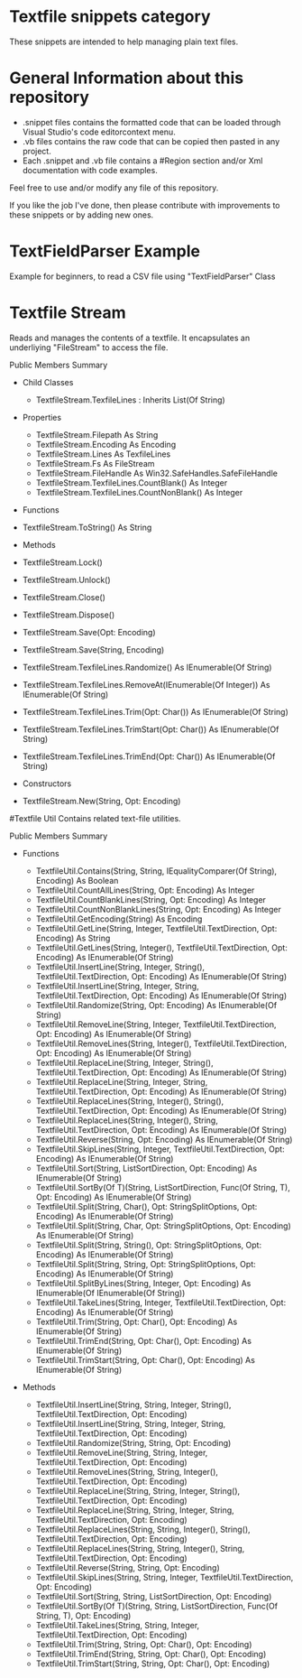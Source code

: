 # Textfile snippets category
These snippets are intended to help managing plain text files.

# General Information about this repository
 - .snippet files contains the formatted code that can be loaded through Visual Studio's code editorcontext menu.
 - .vb files contains the raw code that can be copied then pasted in any project.
 - Each .snippet and .vb file contains a #Region section and/or Xml documentation with code examples.
 
Feel free to use and/or modify any file of this repository.

If you like the job I've done, then please contribute with improvements to these snippets or by adding new ones.

# TextFieldParser Example
Example for beginners, to read a CSV file using "TextFieldParser" Class

# Textfile Stream
Reads and manages the contents of a textfile.
It encapsulates an underliying "FileStream" to access the file.

Public Members Summary

 - Child Classes
   - TextfileStream.TexfileLines : Inherits List(Of String)

 - Properties
   - TextfileStream.Filepath As String
   - TextfileStream.Encoding As Encoding
   - TextfileStream.Lines As TexfileLines
   - TextfileStream.Fs As FileStream
   - TextfileStream.FileHandle As Win32.SafeHandles.SafeFileHandle
   - TextfileStream.TexfileLines.CountBlank() As Integer
   - TextfileStream.TexfileLines.CountNonBlank() As Integer

 -  Functions
   - TextfileStream.ToString() As String

 -  Methods
   - TextfileStream.Lock()
   - TextfileStream.Unlock()
   - TextfileStream.Close()
   - TextfileStream.Dispose()
   - TextfileStream.Save(Opt: Encoding)
   - TextfileStream.Save(String, Encoding)
   - TextfileStream.TexfileLines.Randomize() As IEnumerable(Of String)
   - TextfileStream.TexfileLines.RemoveAt(IEnumerable(Of Integer)) As IEnumerable(Of String)
   - TextfileStream.TexfileLines.Trim(Opt: Char()) As IEnumerable(Of String)
   - TextfileStream.TexfileLines.TrimStart(Opt: Char()) As IEnumerable(Of String)
   - TextfileStream.TexfileLines.TrimEnd(Opt: Char()) As IEnumerable(Of String)

 -  Constructors
   -  TextfileStream.New(String, Opt: Encoding)

#Textfile Util
Contains related text-file utilities.

Public Members Summary

 - Functions
   - TextfileUtil.Contains(String, String, IEqualityComparer(Of String), Encoding) As Boolean
   - TextfileUtil.CountAllLines(String, Opt: Encoding) As Integer
   - TextfileUtil.CountBlankLines(String, Opt: Encoding) As Integer
   - TextfileUtil.CountNonBlankLines(String, Opt: Encoding) As Integer
   - TextfileUtil.GetEncoding(String) As Encoding
   - TextfileUtil.GetLine(String, Integer, TextfileUtil.TextDirection, Opt: Encoding) As String
   - TextfileUtil.GetLines(String, Integer(), TextfileUtil.TextDirection, Opt: Encoding) As IEnumerable(Of String)
   - TextfileUtil.InsertLine(String, Integer, String(), TextfileUtil.TextDirection, Opt: Encoding) As IEnumerable(Of String)
   - TextfileUtil.InsertLine(String, Integer, String, TextfileUtil.TextDirection, Opt: Encoding) As IEnumerable(Of String)
   - TextfileUtil.Randomize(String, Opt: Encoding) As IEnumerable(Of String)
   - TextfileUtil.RemoveLine(String, Integer, TextfileUtil.TextDirection, Opt: Encoding) As IEnumerable(Of String)
   - TextfileUtil.RemoveLines(String, Integer(), TextfileUtil.TextDirection, Opt: Encoding) As IEnumerable(Of String)
   - TextfileUtil.ReplaceLine(String, Integer, String(), TextfileUtil.TextDirection, Opt: Encoding) As IEnumerable(Of String)
   - TextfileUtil.ReplaceLine(String, Integer, String, TextfileUtil.TextDirection, Opt: Encoding) As IEnumerable(Of String)
   - TextfileUtil.ReplaceLines(String, Integer(), String(), TextfileUtil.TextDirection, Opt: Encoding) As IEnumerable(Of String)
   - TextfileUtil.ReplaceLines(String, Integer(), String, TextfileUtil.TextDirection, Opt: Encoding) As IEnumerable(Of String)
   - TextfileUtil.Reverse(String, Opt: Encoding) As IEnumerable(Of String)
   - TextfileUtil.SkipLines(String, Integer, TextfileUtil.TextDirection, Opt: Encoding) As IEnumerable(Of String)
   - TextfileUtil.Sort(String, ListSortDirection, Opt: Encoding) As IEnumerable(Of String)
   - TextfileUtil.SortBy(Of T)(String, ListSortDirection, Func(Of String, T), Opt: Encoding) As IEnumerable(Of String)
   - TextfileUtil.Split(String, Char(),  Opt: StringSplitOptions, Opt: Encoding) As IEnumerable(Of String)
   - TextfileUtil.Split(String, Char,  Opt: StringSplitOptions, Opt: Encoding) As IEnumerable(Of String)
   - TextfileUtil.Split(String, String(),  Opt: StringSplitOptions, Opt: Encoding) As IEnumerable(Of String)
   - TextfileUtil.Split(String, String,  Opt: StringSplitOptions, Opt: Encoding) As IEnumerable(Of String)
   - TextfileUtil.SplitByLines(String, Integer, Opt: Encoding) As IEnumerable(Of IEnumerable(Of String))
   - TextfileUtil.TakeLines(String, Integer, TextfileUtil.TextDirection, Opt: Encoding) As IEnumerable(Of String)
   - TextfileUtil.Trim(String, Opt: Char(), Opt: Encoding) As IEnumerable(Of String)
   - TextfileUtil.TrimEnd(String, Opt: Char(), Opt: Encoding) As IEnumerable(Of String)
   - TextfileUtil.TrimStart(String, Opt: Char(), Opt: Encoding) As IEnumerable(Of String)

 - Methods
   - TextfileUtil.InsertLine(String, String, Integer, String(), TextfileUtil.TextDirection, Opt: Encoding)
   - TextfileUtil.InsertLine(String, String, Integer, String, TextfileUtil.TextDirection, Opt: Encoding)
   - TextfileUtil.Randomize(String, String, Opt: Encoding)
   - TextfileUtil.RemoveLine(String, String, Integer, TextfileUtil.TextDirection, Opt: Encoding)
   - TextfileUtil.RemoveLines(String, String, Integer(), TextfileUtil.TextDirection, Opt: Encoding)
   - TextfileUtil.ReplaceLine(String, String, Integer, String(), TextfileUtil.TextDirection, Opt: Encoding)
   - TextfileUtil.ReplaceLine(String, String, Integer, String, TextfileUtil.TextDirection, Opt: Encoding)
   - TextfileUtil.ReplaceLines(String, String, Integer(), String(), TextfileUtil.TextDirection, Opt: Encoding)
   - TextfileUtil.ReplaceLines(String, String, Integer(), String, TextfileUtil.TextDirection, Opt: Encoding)
   - TextfileUtil.Reverse(String, String, Opt: Encoding)
   - TextfileUtil.SkipLines(String, String, Integer, TextfileUtil.TextDirection, Opt: Encoding)
   - TextfileUtil.Sort(String, String, ListSortDirection, Opt: Encoding)
   - TextfileUtil.SortBy(Of T)(String, String, ListSortDirection, Func(Of String, T), Opt: Encoding)
   - TextfileUtil.TakeLines(String, String, Integer, TextfileUtil.TextDirection, Opt: Encoding)
   - TextfileUtil.Trim(String, String, Opt: Char(), Opt: Encoding)
   - TextfileUtil.TrimEnd(String, String, Opt: Char(), Opt: Encoding)
   - TextfileUtil.TrimStart(String, String, Opt: Char(), Opt: Encoding)
